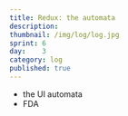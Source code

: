 ```yaml
---
title: Redux: the automata
description: 
thumbnail: /img/log/log.jpg
sprint: 6
day:	3
category: log
published: true
---
```


- the UI automata
- FDA